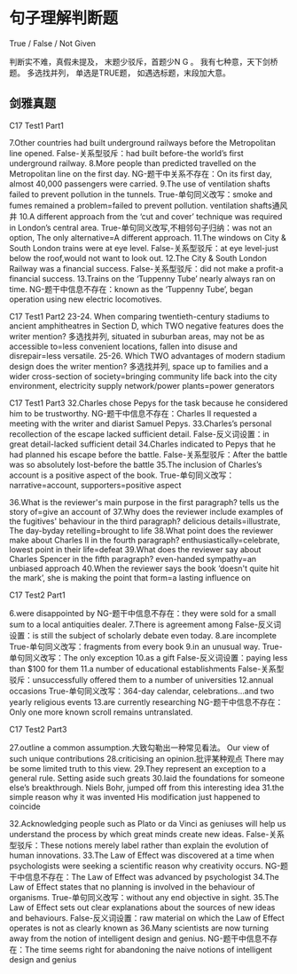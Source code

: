 # 句子理解判断题

True / False / Not Given

判断实不难，真假未提及，
末题少驳斥，首题少N G 。
我有七种意，天下剑桥题。
多选找并列， 单选是TRUE题，
如遇选标题，末段加大意。

## 剑雅真题

C17 Test1 Part1

7.Other countries had built underground railways before the Metropolitan line opened.
False-关系型驳斥：had built before-the world’s first underground railway. 
8.More people than predicted travelled on the Metropolitan line on the first day.
NG-题干中关系不存在：On its first day, almost 40,000 passengers were carried.
9.The use of ventilation shafts failed to prevent pollution in the tunnels.
True-单句同义改写：smoke and fumes remained a problem=failed to prevent pollution.
ventilation shafts通风井
10.A different approach from the ‘cut and cover’ technique was required in London’s central area.
True-单句同义改写,不相邻句子归纳：was not an option, The only alternative=A different approach.
11.The windows on City & South London trains were at eye level.
False-关系型驳斥：at eye level-just below the roof,would not want to look out. 
12.The City & South London Railway was a financial success.
False-关系型驳斥：did not make a profit-a financial success. 
13.Trains on the ‘Tuppenny Tube’ nearly always ran on time.
NG-题干中信息不存在：known as the ‘Tuppenny Tube’, began operation using new electric locomotives.


C17 Test1 Part2
23-24. When comparing twentieth-century stadiums to ancient amphitheatres in Section D, which TWO negative features does the writer mention?
多选找并列, situated in suburban areas, may not be as accessible to=less convenient locations, fallen into disuse and disrepair=less versatile.
25-26. Which TWO advantages of modern stadium design does the writer mention?
多选找并列, space up to families and a wider cross-section of society=bringing community life back into the city environment, electricity supply network/power plants=power generators

C17 Test1 Part3
32.Charles chose Pepys for the task because he considered him to be trustworthy.
NG-题干中信息不存在：Charles II requested a meeting with the writer and diarist Samuel Pepys.
33.Charles’s personal recollection of the escape lacked sufficient detail.
False-反义词设置：in great detail-lacked sufficient detail
34.Charles indicated to Pepys that he had planned his escape before the battle.
False-关系型驳斥：After the battle was so absolutely lost-before the battle
35.The inclusion of Charles’s account is a positive aspect of the book.
True-单句同义改写：narrative=account, supporters=positive aspect

36.What is the reviewer's main purpose in the first paragraph?
tells us the story of=give an account of
37.Why does the reviewer include examples of the fugitives' behaviour in the third paragraph?
delicious details=illustrate, The day-byday retelling=brought to life
38.What point does the reviewer make about Charles II in the fourth paragraph?
enthusiastically=celebrate, lowest point in their life=defeat
39.What does the reviewer say about Charles Spencer in the fifth paragraph?
even-handed sympathy=an unbiased approach
40.When the reviewer says the book ‘doesn't quite hit the mark’, she is making the point that
form=a lasting influence on

C17 Test2 Part1

6.were disappointed by
NG-题干中信息不存在：they were sold for a small sum to a local antiquities dealer.
7.There is agreement among
False-反义词设置：is still the subject of scholarly debate even today.
8.are incomplete
True-单句同义改写：fragments from every book
9.in an unusual way.
True-单句同义改写：The only exception
10.as a gift
False-反义词设置：paying less than $100 for them
11.a number of educational establishments
False-关系型驳斥：unsuccessfully offered them to a number of universities
12.annual occasions
True-单句同义改写：364-day calendar, celebrations...and two yearly religious events
13.are currently researching
NG-题干中信息不存在：Only one more known scroll remains untranslated. 

C17 Test2 Part3

27.outline a common assumption.大致勾勒出一种常见看法。
Our view of such unique contributions
28.criticising an opinion.批评某种观点
There may be some limited truth to this view.
29.They represent an exception to a general rule.
Setting aside such greats
30.laid the foundations for someone else’s breakthrough.
Niels Bohr, jumped off from this interesting idea
31.the simple reason why it was invented
His modification just happened to coincide

32.Acknowledging people such as Plato or da Vinci as geniuses will help us understand the process by which great minds create new ideas.
False-关系型驳斥：These notions merely label rather than explain the evolution of human innovations.
33.The Law of Effect was discovered at a time when psychologists were seeking a scientific reason why creativity occurs.
NG-题干中信息不存在：The Law of Effect was advanced by psychologist
34.The Law of Effect states that no planning is involved in the behaviour of organisms.
True-单句同义改写：without any end objective in sight. 
35.The Law of Effect sets out clear explanations about the sources of new ideas and behaviours.
False-反义词设置：raw material on which the Law of Effect operates is not as clearly known as
36.Many scientists are now turning away from the notion of intelligent design and genius.
NG-题干中信息不存在：The time seems right for abandoning the naive notions of intelligent design and genius